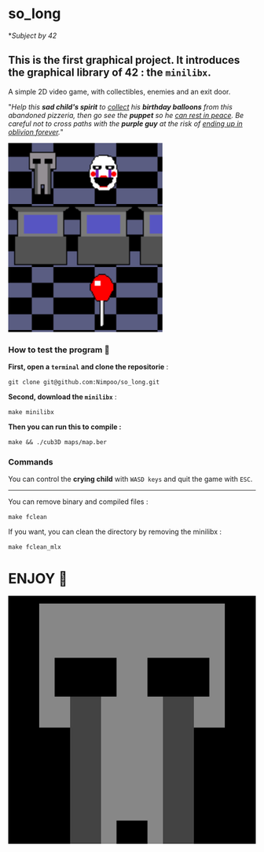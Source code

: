 # so_long
**Subject by 42*

## This is the first graphical project. It introduces the graphical library of 42 : the `minilibx`.

A simple 2D video game, with collectibles, enemies and an exit door.

"*Help this **sad child's spirit** to <ins>collect</ins> his **birthday balloons** from this abandoned pizzeria, then go see the **puppet** so he <ins>can rest in peace</ins>.
Be careful not to cross paths with the **purple guy** at the risk of <ins>ending up in oblivion forever</ins>.*"

![](./doc/game.png)

### How to test the program 👾

**First, open a `terminal` and clone the repositorie** :
```
git clone git@github.com:Nimpoo/so_long.git
```

**Second, download the `minilibx`** :
```
make minilibx
```

**Then you can run this to compile :**
```
make && ./cub3D maps/map.ber
```

### Commands
You can control the **crying child** with `WASD keys` and quit the game with `ESC`.

---

You can remove binary and compiled files :
```
make fclean
```
If you want, you can clean the directory by removing the minilibx :
```
make fclean_mlx
```

# ENJOY 🎈
![](./doc/crying_child.gif)

